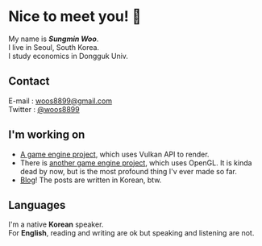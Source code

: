 # Nice to meet you! 👋

My name is ***Sungmin Woo***.<br>
I live in Seoul, South Korea.<br>
I study economics in Dongguk Univ.

## Contact

E-mail : woos8899@gmail.com<br>
Twitter : [@woos8899](https://twitter.com/woos8899)

## I'm working on

* [A game engine project](https://github.com/SausageTaste/Dalbaragi), which uses Vulkan API to render.
* There is [another game engine project](https://github.com/SausageTaste/Little-Ruler), which uses OpenGL. It is kinda dead by now, but is the most profound thing I'v ever made so far.
* [Blog](https://sausagetaste.github.io/)! The posts are written in Korean, btw.

## Languages

I'm a native **Korean** speaker.<br>
For **English**, reading and writing are ok but speaking and listening are not.
